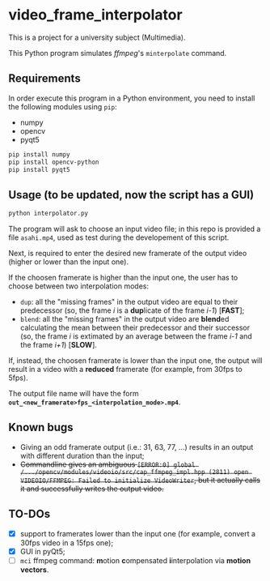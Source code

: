 # video_frame_interpolator
This is a project for a university subject (Multimedia).

This Python program simulates *ffmpeg*'s `minterpolate` command.

## Requirements
In order execute this program in a Python environment, you need to install the following modules using `pip`:
* numpy
* opencv
* pyqt5

```bash
pip install numpy
pip install opencv-python
pip install pyqt5
```

## Usage (to be updated, now the script has a GUI)
```bash
python interpolator.py
```
The program will ask to choose an input video file; in this repo is provided a file `asahi.mp4`, used as test during the developement of this script.

Next, is required to enter the desired new framerate of the output video (higher or lower than the input one).

If the choosen framerate is higher than the input one, the user has to choose between two interpolation modes:
* `dup`: all the "missing frames" in the output video are equal to their predecessor (so, the frame *i* is a **dup**licate of the frame *i-1*) [**FAST**];
* `blend`: all the "missing frames" in the output video are **blend**ed calculating the mean between their predecessor and their successor (so, the frame *i* is extimated by an average between the frame *i-1* and the frame *i+1*) [**SLOW**].

If, instead, the choosen framerate is lower than the input one, the output will result in a video with a **reduced** framerate (for example, from 30fps to 5fps).

The output file name will have the form **`out_<new_framerate>fps_<interpolation_mode>.mp4`**.

## Known bugs
* Giving an odd framerate output (i.e.: 31, 63, 77, ...) results in an output with different duration than the input;
* ~~Commandline gives an ambiguous `[ERROR:0] global /.../opencv/modules/videoio/src/cap_ffmpeg_impl.hpp (2811) open VIDEOIO/FFMPEG: Failed to initialize VideoWriter`, but it actually calls it and successfully writes the output video.~~

## TO-DOs
- [x] support to framerates lower than the input one (for example, convert a 30fps video in a 15fps one);
- [x] GUI in pyQt5;
- [ ] `mci` ffmpeg command: **m**otion **c**ompensated **i**interpolation via **motion vectors**.
